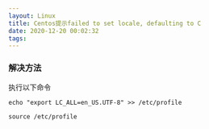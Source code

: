 ```yaml
---
layout: Linux
title: Centos提示failed to set locale, defaulting to C
date: 2020-12-20 00:02:32
tags:
---
```



### 解决方法

执行以下命令

``` shell
echo "export LC_ALL=en_US.UTF-8" >> /etc/profile

source /etc/profile
```

